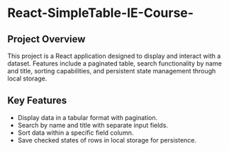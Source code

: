 # React-SimpleTable-IE-Course-

## Project Overview

This project is a React application designed to display and interact with a dataset. Features include a paginated table, search functionality by name and title, sorting capabilities, and persistent state management through local storage.

## Key Features

- Display data in a tabular format with pagination.
- Search by name and title with separate input fields.
- Sort data within a specific field column.
- Save checked states of rows in local storage for persistence.

